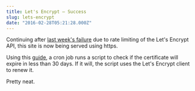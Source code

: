 ```yaml
---
title: Let's Encrypt – Success
slug: lets-encrypt
date: "2016-02-28T05:21:28.000Z"
---
```


Continuing after [last week's failure](https://reesemclean.com/2016/02/24/lets-encrypt-part-one/) due to rate limiting of the Let's Encrypt API, this site is now being served using https.

Using this [guide](https://www.digitalocean.com/community/tutorials/how-to-secure-nginx-with-let-s-encrypt-on-ubuntu-14-04), a cron job runs a script to check if the certificate will expire in less than 30 days. If it will, the script uses the Let's Encrypt client to renew it.

Pretty neat.
